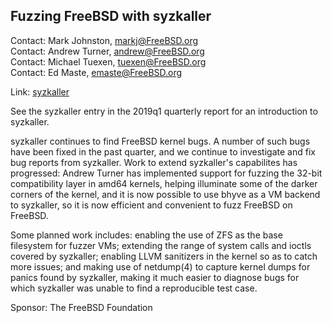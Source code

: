 ## Fuzzing FreeBSD with syzkaller

Contact: Mark Johnston, <markj@FreeBSD.org>  
Contact: Andrew Turner, <andrew@FreeBSD.org>  
Contact: Michael Tuexen, <tuexen@FreeBSD.org>  
Contact: Ed Maste, <emaste@FreeBSD.org>  

Link:	 [syzkaller](https://github.com/google/syzkaller)  

See the syzkaller entry in the 2019q1 quarterly report for an
introduction to syzkaller.

syzkaller continues to find FreeBSD kernel bugs.  A number of
such bugs have been fixed in the past quarter, and we continue
to investigate and fix bug reports from syzkaller.  Work to
extend syzkaller's capabilites has progressed: Andrew Turner
has implemented support for fuzzing the 32-bit compatibility
layer in amd64 kernels, helping illuminate some of the darker
corners of the kernel, and it is now possible to use bhyve as
a VM backend to syzkaller, so it is now efficient and convenient
to fuzz FreeBSD on FreeBSD.

Some planned work includes: enabling the use of ZFS as the
base filesystem for fuzzer VMs; extending the range of system
calls and ioctls covered by syzkaller; enabling LLVM sanitizers
in the kernel so as to catch more issues; and making use of
netdump(4) to capture kernel dumps for panics found by syzkaller,
making it much easier to diagnose bugs for which syzkaller was
unable to find a reproducible test case.

Sponsor: The FreeBSD Foundation
